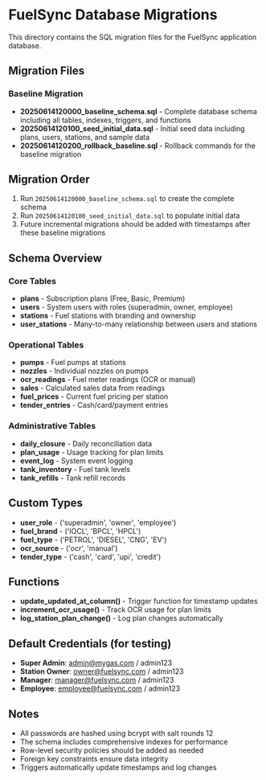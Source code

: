 
# FuelSync Database Migrations

This directory contains the SQL migration files for the FuelSync application database.

## Migration Files

### Baseline Migration
- **20250614120000_baseline_schema.sql** - Complete database schema including all tables, indexes, triggers, and functions
- **20250614120100_seed_initial_data.sql** - Initial seed data including plans, users, stations, and sample data
- **20250614120200_rollback_baseline.sql** - Rollback commands for the baseline migration

## Migration Order

1. Run `20250614120000_baseline_schema.sql` to create the complete schema
2. Run `20250614120100_seed_initial_data.sql` to populate initial data
3. Future incremental migrations should be added with timestamps after these baseline migrations

## Schema Overview

### Core Tables
- **plans** - Subscription plans (Free, Basic, Premium)
- **users** - System users with roles (superadmin, owner, employee)
- **stations** - Fuel stations with branding and ownership
- **user_stations** - Many-to-many relationship between users and stations

### Operational Tables
- **pumps** - Fuel pumps at stations
- **nozzles** - Individual nozzles on pumps
- **ocr_readings** - Fuel meter readings (OCR or manual)
- **sales** - Calculated sales data from readings
- **fuel_prices** - Current fuel pricing per station
- **tender_entries** - Cash/card/payment entries

### Administrative Tables
- **daily_closure** - Daily reconciliation data
- **plan_usage** - Usage tracking for plan limits
- **event_log** - System event logging
- **tank_inventory** - Fuel tank levels
- **tank_refills** - Tank refill records

## Custom Types
- **user_role** - ('superadmin', 'owner', 'employee')
- **fuel_brand** - ('IOCL', 'BPCL', 'HPCL')
- **fuel_type** - ('PETROL', 'DIESEL', 'CNG', 'EV')
- **ocr_source** - ('ocr', 'manual')
- **tender_type** - ('cash', 'card', 'upi', 'credit')

## Functions
- **update_updated_at_column()** - Trigger function for timestamp updates
- **increment_ocr_usage()** - Track OCR usage for plan limits
- **log_station_plan_change()** - Log plan changes automatically

## Default Credentials (for testing)
- **Super Admin**: admin@mygas.com / admin123
- **Station Owner**: owner@fuelsync.com / admin123
- **Manager**: manager@fuelsync.com / admin123
- **Employee**: employee@fuelsync.com / admin123

## Notes
- All passwords are hashed using bcrypt with salt rounds 12
- The schema includes comprehensive indexes for performance
- Row-level security policies should be added as needed
- Foreign key constraints ensure data integrity
- Triggers automatically update timestamps and log changes
